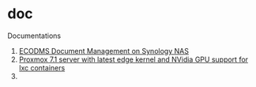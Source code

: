 # doc

Documentations

1. [ECODMS Document Management on Synology NAS](./ecodms/)
2. [Proxmox 7.1 server with latest edge kernel and NVidia GPU support for lxc containers](./proxmox/)
3. 
